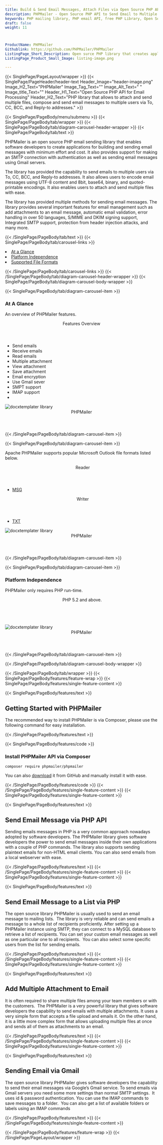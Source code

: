 ```yaml
---
title: Build & Send Email Messages, Attach Files via Open Source PHP APIs
description: PHPMailer - Open Source PHP API to Send Email to Multiple users via To, CC, BCC & Reply-to addresses. Make SMTP Connection & send email messages via Gmail sever.
keywords: PHP mailing library, PHP email API, free PHP Library, Open Source email Library, PHP PST programming, PHP EML, java Outlook MSG, Add Attachments to Email, PHP eml library, create  MSG email, Extract email messages, PHP outlook, PHP PST development, Conversion b/t MimeMessage, Conversion b/t EML and Outlook MSG
draft: false
weight: 11



ProductName: PHPMailer 
Githublink: https://github.com/PHPMailer/PHPMailer
ListingPage_Short_Description: Open surce PHP library that creates application for building and sending email messages with minimum effort and cost.
ListingPage_Product_Small_Image: listing-image.png 

---
```


{{< SinglePage/PageLayout/wrapper >}}
{{< SinglePage/PageHeader/header-text
Header_Image="header-image.png"
Image_H2_Text="PHPMailer"
Image_Tag_Text=""
Image_Alt_Text=" "
Image_title_Text=""
Header_H1_Text="Open Source PHP API for Email Processing"
Header_H2_Text="PHP library that allows to attach and send multiple files, compose and send email messages to multiple users via To, CC, BCC, and Reply-to addresses." >}}

{{< SinglePage/PageBody/menu/submenu >}}
{{< SinglePage/PageBody/tab/wrapper >}}
{{< SinglePage/PageBody/tab/diagram-carousel-header-wrapper >}}
{{< SinglePage/PageBody/tab/text >}}



<p>PHPMailer is an open source PHP email sending library that enables software developers to create applications for building and sending email messages with minimum effort and cost. It also provides support for making an SMTP connection with authentication as well as sending email messages using Gmail servers.</p>
<p>The library has provided the capability to send emails to multiple users via To, CC, BCC, and Reply-to addresses. It also allows users to encode email messages using UTF-8 content and 8bit, base64, binary, and quoted-printable encodings. It also enables users to attach and send multiple files with ease. </p>
<p>The library has provided multiple methods for sending email messages. The library provides several important features for email management such as add attachments to an email message, automatic email validation, error handling in over 50 languages, S/MIME and DKIM signing support, Integrated SMTP support, protection from header injection attacks, and many more.</p>

{{< /SinglePage/PageBody/tab/text >}}
{{< SinglePage/PageBody/tab/carousel-links >}}

<li data-target="#diagramcarousel" data-slide-to="0"><a href="#">At a Glance</a></li>
<li data-target="#diagramcarousel" data-slide-to="2"><a href="#">Platform Independence</a></li>
<li data-target="#diagramcarousel" data-slide-to="1"><a class="activetab" href="#">Supported File Formats</a></li>


{{< /SinglePage/PageBody/tab/carousel-links >}}
{{< /SinglePage/PageBody/tab/diagram-carousel-header-wrapper >}}
{{< SinglePage/PageBody/tab/diagram-carousel-body-wrapper >}}

{{< SinglePage/PageBody/tab/diagram-carousel-item >}}
<h3>At A Glance</h3>
<p>An overview of PHPMailer features.</p>
<div class="diagram1 d1-poi">
<div class="d1-row">
<div class="d1-col d1-right"><header>Features Overview</header>
<ul>
<li>Send emails</li>
<li>Receive emails</li>
<li>Read emails</li>
<li>Multiple attachment</li>
<li>View attachment</li>
<li>Save attachment</li>
<li>Email encryption</li>
<li>Use Gmail sever</li>
<li>SMPT support</li>
<li>IMAP support</li>
<li>
</ul>
</div>
</div>
<div class="d1-logo"><img class="bg-lite" src='listing-image.png' alt="docxtemplater library "><header>PHPMailer</header><footer><small></small></footer></div>
<!--/logo--></div>
<!--/diagram1-->
{{< /SinglePage/PageBody/tab/diagram-carousel-item >}}

{{< SinglePage/PageBody/tab/diagram-carousel-item >}}
<p>Apache PHPMailer supports popular Microsoft Outlook file formats listed below.</p>
<div class="diagram1 d2  d1-poi">
<div class="d1-row">
<div class="d1-col d1-left"><header><i class="fa fa-arrows-v "> </i> Reader</header>
<ul>
<li><a href="https://wiki.fileformat.com/email/msg/">MSG</a></li>
</ul>
</div>
<!--/left-->
<div class="d1-col d1-right"><header><i class="fa  fa-long-arrow-down"> </i> Writer</header>
<ul>
<li><a href="https://wiki.fileformat.com/word-processing/txt/">TXT</a></li>
</ul>
</div>
<!--/right--></div>
<!--/row-->
<div class="d1-logo"><img class="bg-lite" src='listing-image.png' alt="docxtemplater library "><header>PHPMailer</header><footer><small></small></footer></div>
<!--/logo--></div>
<!--/diagram2-->
{{< /SinglePage/PageBody/tab/diagram-carousel-item >}}

{{< SinglePage/PageBody/tab/diagram-carousel-item >}}
<h3>Platform Independence</h3>
<p>PHPMailer only requires PHP run-time.</p>
<div class="diagram1 d1-poi">
<div class="d1-row">
<div class="d1-col d1-left"><header><i class="fa fa-cubes"> </i>PHP 5.2 and above.</header></div>
<!--/left-->
<div class="d1-col d1-right"> </div>
<!--/right--></div>
<!--/row-->
<div class="d1-logo"><img class="bg-lite" src='listing-image.png' alt="docxtemplater library "><header>PHPMailer</header><footer><small></small></footer></div>
<!--/logo--></div>
<!--/diagram2 -->
{{< /SinglePage/PageBody/tab/diagram-carousel-item >}}

{{< /SinglePage/PageBody/tab/diagram-carousel-body-wrapper >}}

{{< /SinglePage/PageBody/tab/wrapper >}}
{{< SinglePage/PageBody/features/feature-wrap >}}
{{< SinglePage/PageBody/features/single-feature-content >}}

{{< SinglePage/PageBody/features/text >}}
<h2 class="h2title">Getting Started with PHPMailer</h2>
<p>The recommended way to install PHPMailer is via Composer, please use the following command for easy installation.</p>
{{< /SinglePage/PageBody/features/text >}}

{{< SinglePage/PageBody/features/code >}}
<h3>Install PHPMailer API via Composer </h3>
<pre><code class="html">composer require phpmailer/phpmailer <br></code></pre>
You can also <a href="https://github.com/PHPMailer/PHPMailer/archive/master.zip">download</a> it from GitHub and manually install it with ease.

{{< /SinglePage/PageBody/features/code >}}
{{< /SinglePage/PageBody/features/single-feature-content >}}
{{< SinglePage/PageBody/features/single-feature-content >}}

{{< SinglePage/PageBody/features/text >}}
<h2 class="h2title">Send Email Message via PHP API</h2>
<p>Sending emails messages in PHP is a very common approach nowadays adopted by software developers. The PHPMailer library gives software developers the power to send email messages inside their own applications with a couple of PHP commands. The library also supports sending plaintext emails for non-HTML email clients. You can also send emails from a local webserver with ease.</p>

{{< /SinglePage/PageBody/features/text >}}
{{< /SinglePage/PageBody/features/single-feature-content >}}
{{< SinglePage/PageBody/features/single-feature-content >}}

{{< SinglePage/PageBody/features/text >}}
<h2 class="h2title">Send Email Message to a List via PHP</h2>
<p>The open source library PHPMailer is usually used to send an email message to mailing lists.  The library is very reliable and can send emails a message to a whole list of recipients proficiently. After setting up a PHPMailer instance using SMTP, they can connect to a MySQL database to retrieve a list of recipients. You can set your custom email messages as well as one particular one to all recipients.  You can also select some specific users from the list for sending emails.</p>

{{< /SinglePage/PageBody/features/text >}}
{{< /SinglePage/PageBody/features/single-feature-content >}}
{{< SinglePage/PageBody/features/single-feature-content >}}

{{< SinglePage/PageBody/features/text >}}
<h2 class="h2title">Add Multiple Attachment to Email</h2>
<p>It is often required to share multiple files among your team members or with the customers.  The PHPMailer is a very powerful library that gives software developers the capability to send emails with multiple attachments. It uses a very simple form that accepts a file upload and emails it. On the other hand, it is a little more complex form that allows uploading multiple files at once and sends all of them as attachments to an email.</p>

{{< /SinglePage/PageBody/features/text >}}
{{< /SinglePage/PageBody/features/single-feature-content >}}
{{< SinglePage/PageBody/features/single-feature-content >}}

{{< SinglePage/PageBody/features/text >}}
<h2 class="h2title">Sending Email via Gmail</h2>
<p>The open source library PHPMailer gives software developers the capability to send their email messages via Google’s Gmail service. To send emails via Gmail servers you need some more settings than normal SMTP settings.  It uses id & password authentication. You can use the IMAP commands to save messages to a folder.  You can also get a list of available folders or labels using an IMAP commands</p>

{{< /SinglePage/PageBody/features/text >}}
{{< /SinglePage/PageBody/features/single-feature-content >}}

{{< /SinglePage/PageBody/features/feature-wrap >}}
{{< /SinglePage/PageLayout/wrapper >}}